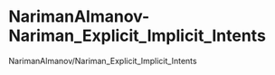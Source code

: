 # NarimanAlmanov-Nariman_Explicit_Implicit_Intents
NarimanAlmanov/Nariman_Explicit_Implicit_Intents
